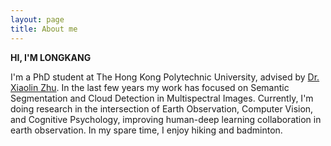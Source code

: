 ```yaml
---
layout: page
title: About me
---
```


**HI, I'M LONGKANG**

I'm a PhD student at The Hong Kong Polytechnic University, advised by [Dr. Xiaolin Zhu](https://xzhu-lab.github.io/Pride/). In the last few years my work has focused on Semantic Segmentation and Cloud Detection in Multispectral Images. Currently, I'm doing research in the intersection of Earth Observation, Computer Vision, and Cognitive Psychology, improving human-deep learning collaboration in earth observation. In my spare time, I enjoy hiking and badminton.

